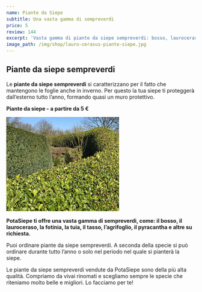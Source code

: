 ```yaml
---
name: Piante da Siepe
subtitle: Una vasta gamma di sempreverdi
price: 5
review: 144
excerpt: 'Vasta gamma di piante da siepe sempreverdi: bosso, lauroceraso, fotinia, tuia, tasso, agrifoglio, pyracantha e altre su richiesta'
image_path: /img/shop/lauro-cerasus-piante-siepe.jpg
---
```

## Piante da siepe sempreverdi

Le **piante da siepe sempreverdi** si caratterizzano per il fatto che mantengono le foglie anche in inverno. Per questo la tua siepe ti proteggerà dall’esterno tutto l’anno, formando quasi un muro protettivo.

**Piante da siepe - a partire da 5 €**

![lauro-e-altre-varieta](/img/lauro.jpg  "painte da siepe a partire da 5 €")

**PotaSiepe ti offre una vasta gamma di sempreverdi, come: il bosso, il lauroceraso, la fotinia, la tuia, il tasso, l’agrifoglio, il pyracantha e altre su richiesta.**

Puoi ordinare piante da siepe sempreverdi. A seconda della specie si può ordinare durante tutto l’anno o solo nel periodo nel quale si pianterà la siepe.

Le piante da siepe sempreverdi vendute da PotaSiepe sono della più alta qualità. Compriamo da vivai rinomati e scegliamo sempre le specie che riteniamo molto belle e migliori. Lo facciamo per te!
